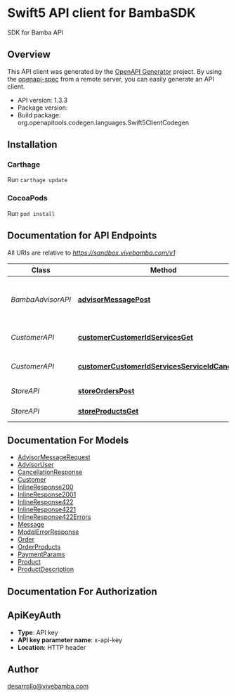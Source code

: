 # Swift5 API client for BambaSDK

SDK for Bamba API

## Overview
This API client was generated by the [OpenAPI Generator](https://openapi-generator.tech) project.  By using the [openapi-spec](https://github.com/OAI/OpenAPI-Specification) from a remote server, you can easily generate an API client.

- API version: 1.3.3
- Package version: 
- Build package: org.openapitools.codegen.languages.Swift5ClientCodegen

## Installation

### Carthage

Run `carthage update`

### CocoaPods

Run `pod install`

## Documentation for API Endpoints

All URIs are relative to *https://sandbox.vivebamba.com/v1*

Class | Method | HTTP request | Description
------------ | ------------- | ------------- | -------------
*BambaAdvisorAPI* | [**advisorMessagePost**](docs/BambaAdvisorAPI.md#advisormessagepost) | **POST** /advisor/message | Send messages to the Bamba Advisor
*CustomerAPI* | [**customerCustomerIdServicesGet**](docs/CustomerAPI.md#customercustomeridservicesget) | **GET** /customer/{customerId}/services | Get customer services
*CustomerAPI* | [**customerCustomerIdServicesServiceIdCancelPut**](docs/CustomerAPI.md#customercustomeridservicesserviceidcancelput) | **PUT** /customer/{customerId}/services/{serviceId}/cancel | Cancel customer services
*StoreAPI* | [**storeOrdersPost**](docs/StoreAPI.md#storeorderspost) | **POST** /store/orders | Place an order
*StoreAPI* | [**storeProductsGet**](docs/StoreAPI.md#storeproductsget) | **GET** /store/products | Get products


## Documentation For Models

 - [AdvisorMessageRequest](docs/AdvisorMessageRequest.md)
 - [AdvisorUser](docs/AdvisorUser.md)
 - [CancellationResponse](docs/CancellationResponse.md)
 - [Customer](docs/Customer.md)
 - [InlineResponse200](docs/InlineResponse200.md)
 - [InlineResponse2001](docs/InlineResponse2001.md)
 - [InlineResponse422](docs/InlineResponse422.md)
 - [InlineResponse4221](docs/InlineResponse4221.md)
 - [InlineResponse422Errors](docs/InlineResponse422Errors.md)
 - [Message](docs/Message.md)
 - [ModelErrorResponse](docs/ModelErrorResponse.md)
 - [Order](docs/Order.md)
 - [OrderProducts](docs/OrderProducts.md)
 - [PaymentParams](docs/PaymentParams.md)
 - [Product](docs/Product.md)
 - [ProductDescription](docs/ProductDescription.md)


## Documentation For Authorization


## ApiKeyAuth

- **Type**: API key
- **API key parameter name**: x-api-key
- **Location**: HTTP header


## Author

desarrollo@vivebamba.com

